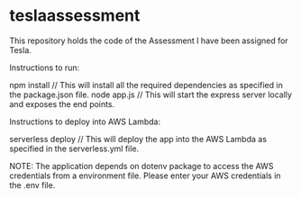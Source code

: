 # teslaassessment

This repository holds the code of the Assessment I have been assigned for Tesla. 

Instructions to run: 

npm install // This will install all the required dependencies as specified in the package.json file. 
node app.js // This will start the express server locally and exposes the end points. 

Instructions to deploy into AWS Lambda:

serverless deploy // This will deploy the app into the AWS Lambda as specified in the serverless.yml file. 

NOTE: The application depends on dotenv package to access the AWS credentials from a environment file. Please enter your AWS credentials in the .env file. 
